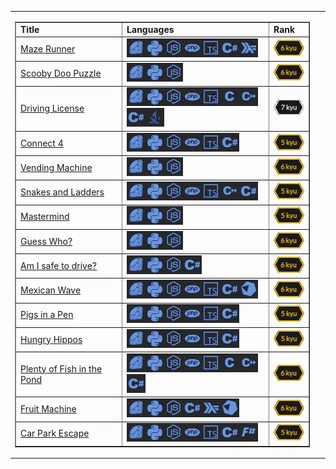 <div class="text-white bg-gray-dark mb-2">
<table width="100%" border="0" cellpadding="0" cellspacing="0">
    <tr>
        <td width="600"><table width="600" border="1" cellpadding="0" cellspacing="0">
            <tr>
            <td width="240"><b>Title</b></td>
            <td width="380"><b>Languages</b></td>
            <td width="66"><b>Rank</b></td>
            </tr>
            <tr>
            <td width="240"><a href="https://www.codewars.com/kata/58663693b359c4a6560001d6" target="_blank">Maze Runner</a></td>
            <td width="380"><a href="https://www.codewars.com/kata/58663693b359c4a6560001d6/ruby" target="_blank"><img src="./public/images/ruby.png" width="30" height="30" alt="Rank" /></a><a href="https://www.codewars.com/kata/58663693b359c4a6560001d6/python" target="_blank"><img src="./public/images/python.png" width="30" height="30" alt="Rank" /></a><a href="https://www.codewars.com/kata/58663693b359c4a6560001d6/javascript" target="_blank"><img src="./public/images/javascript.png" width="30" height="30" alt="Rank" /></a><a href="https://www.codewars.com/kata/58663693b359c4a6560001d6/php" target="_blank"><img src="./public/images/php.png" width="30" height="30" alt="Rank" /></a><a href="https://www.codewars.com/kata/58663693b359c4a6560001d6/typescript" target="_blank"><img src="./public/images/typescript.png" width="30" height="30" alt="Rank" /></a><a href="https://www.codewars.com/kata/58663693b359c4a6560001d6/csharp" target="_blank"><img src="./public/images/csharp.png" width="30" height="30" alt="Rank" /></a><a href="https://www.codewars.com/kata/58663693b359c4a6560001d6/typescript" target="_blank"><img src="./public/images/haskell.png" width="30" height="30" alt="Rank" /></a></td>
            <td width="66"><img src="./public/images/6KYU.png" width="51" height="26" alt="Rank" /></td>
            </tr>
            <tr>
            <td width="240"><a href="https://www.codewars.com/kata/58693bbfd7da144164000d05" target="_blank">Scooby Doo Puzzle</a></td>
            <td width="380"><a href="https://www.codewars.com/kata/58693bbfd7da144164000d05/ruby" target="_blank"><img src="./public/images/ruby.png" width="30" height="30" alt="Rank" /></a><a href="https://www.codewars.com/kata/58693bbfd7da144164000d05/python" target="_blank"><img src="./public/images/python.png" width="30" height="30" alt="Rank" /></a><a href="https://www.codewars.com/kata/58693bbfd7da144164000d05/javascript" target="_blank"><img src="./public/images/javascript.png" width="30" height="30" alt="Rank" /></a></td>
            <td width="66"><img src="./public/images/6KYU.png" width="51" height="26" alt="Rank" /></td>
            </tr>
            <tr>
            <td width="240"><a href="https://www.codewars.com/kata/586a1af1c66d18ad81000134" target="_blank">Driving License</a></td>
            <td width="380"><a href="https://www.codewars.com/kata/586a1af1c66d18ad81000134/ruby" target="_blank"><img src="./public/images/ruby.png" width="30" height="30" alt="Rank" /></a><a href="https://www.codewars.com/kata/586a1af1c66d18ad81000134/python" target="_blank"><img src="./public/images/python.png" width="30" height="30" alt="Rank" /></a><a href="https://www.codewars.com/kata/586a1af1c66d18ad81000134/javascript" target="_blank"><img src="./public/images/javascript.png" width="30" height="30" alt="Rank" /></a><a href="https://www.codewars.com/kata/586a1af1c66d18ad81000134/php" target="_blank"><img src="./public/images/php.png" width="30" height="30" alt="Rank" /></a><a href="https://www.codewars.com/kata/586a1af1c66d18ad81000134/c" target="_blank"><img src="./public/images/typescript.png" width="30" height="30" alt="Rank" /><img src="./public/images/c.png" width="30" height="30" alt="Rank" /><img src="./public/images/cpp.png" width="30" height="30" alt="Rank" /></a><a href="https://www.codewars.com/kata/586a1af1c66d18ad81000134/csharp" target="_blank"><img src="./public/images/csharp.png" width="30" height="30" alt="Rank" /></a><a href="https://www.codewars.com/kata/586a1af1c66d18ad81000134/java" target="_blank"><img src="./public/images/java.png" width="30" height="30" alt="Rank" /></a></td>
            <td width="66"><img src="./public/images/7KYU.png" width="51" height="26" alt="Rank" /></td>
            </tr>
            <tr>
            <td width="240"><a href="https://www.codewars.com/kata/586c0909c1923fdb89002031" target="_blank">Connect 4</a></td>
            <td width="380"><a href="https://www.codewars.com/kata/586c0909c1923fdb89002031/ruby" target="_blank"><img src="./public/images/ruby.png" width="30" height="30" alt="Rank" /></a><a href="https://www.codewars.com/kata/586c0909c1923fdb89002031/python" target="_blank"><img src="./public/images/python.png" width="30" height="30" alt="Rank" /></a><a href="https://www.codewars.com/kata/586c0909c1923fdb89002031/javascript" target="_blank"><img src="./public/images/javascript.png" width="30" height="30" alt="Rank" /></a><a href="https://www.codewars.com/kata/586c0909c1923fdb89002031/php" target="_blank"><img src="./public/images/php.png" width="30" height="30" alt="Rank" /></a><a href="https://www.codewars.com/kata/586c0909c1923fdb89002031/typescript" target="_blank"><img src="./public/images/typescript.png" width="30" height="30" alt="Rank" /></a><a href="https://www.codewars.com/kata/586c0909c1923fdb89002031/csharp" target="_blank"><img src="./public/images/csharp.png" width="30" height="30" alt="Rank" /></a></td>
            <td width="66"><img src="./public/images/5KYU.png" width="51" height="26" alt="Rank" /></td>
            </tr>
            <tr>
            <td width="240"><a href="https://www.codewars.com/kata/586e6d4cb98de09e3800014f" target="_blank">Vending Machine</a></td>
            <td width="380"><a href="https://www.codewars.com/kata/586e6d4cb98de09e3800014f/ruby" target="_blank"><img src="./public/images/ruby.png" width="30" height="30" alt="Rank" /></a><a href="https://www.codewars.com/kata/586e6d4cb98de09e3800014f/python" target="_blank"><img src="./public/images/python.png" width="30" height="30" alt="Rank" /></a><a href="https://www.codewars.com/kata/586e6d4cb98de09e3800014f/javascript" target="_blank"><img src="./public/images/javascript.png" width="30" height="30" alt="Rank" /></a></td>
            <td width="66"><img src="./public/images/6KYU.png" width="51" height="26" alt="Rank" /></td>
            </tr>
            <tr>
            <td width="240"><a href="https://www.codewars.com/kata/587136ba2eefcb92a9000027" target="_blank">Snakes and Ladders</a></td>
            <td width="380"><a href="https://www.codewars.com/kata/587136ba2eefcb92a9000027/ruby" target="_blank"><img src="./public/images/ruby.png" width="30" height="30" alt="Rank" /></a><a href="https://www.codewars.com/kata/587136ba2eefcb92a9000027/python" target="_blank"><img src="./public/images/python.png" width="30" height="30" alt="Rank" /></a><a href="https://www.codewars.com/kata/587136ba2eefcb92a9000027/javascript" target="_blank"><img src="./public/images/javascript.png" width="30" height="30" alt="Rank" /></a><a href="https://www.codewars.com/kata/587136ba2eefcb92a9000027/php" target="_blank"><img src="./public/images/php.png" width="30" height="30" alt="Rank" /></a><a href="https://www.codewars.com/kata/587136ba2eefcb92a9000027/typescript" target="_blank"><img src="./public/images/typescript.png" width="30" height="30" alt="Rank" /></a><a href="https://www.codewars.com/kata/587136ba2eefcb92a9000027/cpp" target="_blank"><img src="./public/images/cpp.png" width="30" height="30" alt="Rank" /></a><a href="https://www.codewars.com/kata/587136ba2eefcb92a9000027/csharp" target="_blank"><img src="./public/images/csharp.png" width="30" height="30" alt="Rank" /></a></td>
            <td width="66"><img src="./public/images/5KYU.png" width="51" height="26" alt="Rank" /></td>
            </tr>
            <tr>
            <td width="240"><a href="https://www.codewars.com/kata/58a848258a6909dd35000003" target="_blank">Mastermind</a></td>
            <td width="380"><a href="https://www.codewars.com/kata/58a848258a6909dd35000003/ruby" target="_blank"><img src="./public/images/ruby.png" width="30" height="30" alt="Rank" /></a><a href="https://www.codewars.com/kata/58a848258a6909dd35000003/python" target="_blank"><img src="./public/images/python.png" width="30" height="30" alt="Rank" /></a><a href="https://www.codewars.com/kata/58a848258a6909dd35000003/javascript" target="_blank"><img src="./public/images/javascript.png" width="30" height="30" alt="Rank" /></a></td>
            <td width="66"><img src="./public/images/5KYU.png" width="51" height="26" alt="Rank" /></td>
            </tr>
            <tr>
            <td width="240"><a href="https://www.codewars.com/kata/58b2c5de4cf8b90723000051" target="_blank">Guess Who?</a></td>
            <td width="380"><a href="https://www.codewars.com/kata/58b2c5de4cf8b90723000051/ruby" target="_blank"><img src="./public/images/ruby.png" width="30" height="30" alt="Rank" /></a><a href="https://www.codewars.com/kata/58b2c5de4cf8b90723000051/python" target="_blank"><img src="./public/images/python.png" width="30" height="30" alt="Rank" /></a><a href="https://www.codewars.com/kata/58b2c5de4cf8b90723000051/javascript"><img src="./public/images/javascript.png" width="30" height="30" alt="Rank" /></a></td>
            <td width="66"><img src="./public/images/6KYU.png" width="51" height="26" alt="Rank" /></td>
            </tr>
            <tr>
            <td width="240"><a href="https://www.codewars.com/kata/58ce88427e6c3f41c2000087" target="_blank">Am I safe to drive?</a></td>
            <td width="380"><a href="https://www.codewars.com/kata/58ce88427e6c3f41c2000087/ruby" target="_blank"><img src="./public/images/ruby.png" width="30" height="30" alt="Rank" /></a><a href="https://www.codewars.com/kata/58ce88427e6c3f41c2000087/python" target="_blank"><img src="./public/images/python.png" width="30" height="30" alt="Rank" /></a><a href="https://www.codewars.com/kata/58ce88427e6c3f41c2000087/javascript" target="_blank"><img src="./public/images/javascript.png" width="30" height="30" alt="Rank" /></a><a href="https://www.codewars.com/kata/58ce88427e6c3f41c2000087/csharp" target="_blank"><img src="./public/images/csharp.png" width="30" height="30" alt="Rank" /></a></td>
            <td width="66"><img src="./public/images/6KYU.png" width="51" height="26" alt="Rank" /></td>
            </tr>
            <tr>
            <td width="240"><a href="https://www.codewars.com/kata/58f5c63f1e26ecda7e000029" target="_blank">Mexican Wave</a></td>
            <td width="380"><a href="https://www.codewars.com/kata/58f5c63f1e26ecda7e000029/ruby" target="_blank"><img src="./public/images/ruby.png" width="30" height="30" alt="Rank" /></a><a href="https://www.codewars.com/kata/58f5c63f1e26ecda7e000029/python" target="_blank"><img src="./public/images/python.png" width="30" height="30" alt="Rank" /></a><a href="https://www.codewars.com/kata/58f5c63f1e26ecda7e000029/javascript"><img src="./public/images/javascript.png" width="30" height="30" alt="Rank" /></a><a href="https://www.codewars.com/kata/58f5c63f1e26ecda7e000029/php" target="_blank"><img src="./public/images/php.png" width="30" height="30" alt="Rank" /></a><a href="https://www.codewars.com/kata/58f5c63f1e26ecda7e000029/typescript" target="_blank"><img src="./public/images/typescript.png" width="30" height="30" alt="Rank" /></a><a href="https://www.codewars.com/kata/58f5c63f1e26ecda7e000029/csharp" target="_blank"><img src="./public/images/csharp.png" width="30" height="30" alt="Rank" /></a><a href="https://www.codewars.com/kata/58f5c63f1e26ecda7e000029/crystal" target="_blank"><img src="./public/images/crystal.png" width="30" height="30" alt="Rank" /></a></td>
            <td width="66"><img src="./public/images/6KYU.png" width="51" height="26" alt="Rank" /></td>
            </tr>
            <tr>
            <td width="240"><a href="https://www.codewars.com/kata/58fdcc51b4f81a0b1e00003e" target="_blank">Pigs in a Pen</a></td>
            <td width="380"><a href="https://www.codewars.com/kata/58fdcc51b4f81a0b1e00003e/ruby" target="_blank"><img src="./public/images/ruby.png" width="30" height="30" alt="Rank" /></a><a href="https://www.codewars.com/kata/58fdcc51b4f81a0b1e00003e/python" target="_blank"><img src="./public/images/python.png" width="30" height="30" alt="Rank" /></a><a href="https://www.codewars.com/kata/58fdcc51b4f81a0b1e00003e/javascript" target="_blank"><img src="./public/images/javascript.png" width="30" height="30" alt="Rank" /></a><a href="https://www.codewars.com/kata/58fdcc51b4f81a0b1e00003e/php" target="_blank"><img src="./public/images/php.png" width="30" height="30" alt="Rank" /></a><a href="https://www.codewars.com/kata/58fdcc51b4f81a0b1e00003e/typescript" target="_blank"><img src="./public/images/typescript.png" width="30" height="30" alt="Rank" /></a><a href="https://www.codewars.com/kata/58fdcc51b4f81a0b1e00003e/csharp" target="_blank"><img src="./public/images/csharp.png" width="30" height="30" alt="Rank" /></a></td>
            <td width="66"><img src="./public/images/5KYU.png" width="51" height="26" alt="Rank" /></td>
            </tr>
            <tr>
            <td width="240"><a href="https://www.codewars.com/kata/590300eb378a9282ba000095" target="_blank">Hungry Hippos</a></td>
            <td width="380"><a href="https://www.codewars.com/kata/590300eb378a9282ba000095/ruby" target="_blank"><img src="./public/images/ruby.png" width="30" height="30" alt="Rank" /></a><a href="https://www.codewars.com/kata/590300eb378a9282ba000095/python" target="_blank"><img src="./public/images/python.png" width="30" height="30" alt="Rank" /></a><a href="https://www.codewars.com/kata/590300eb378a9282ba000095/javascript" target="_blank"><img src="./public/images/javascript.png" width="30" height="30" alt="Rank" /></a><a href="https://www.codewars.com/kata/590300eb378a9282ba000095/php" target="_blank"><img src="./public/images/php.png" width="30" height="30" alt="Rank" /></a><a href="https://www.codewars.com/kata/590300eb378a9282ba000095/typescript" target="_blank"><img src="./public/images/typescript.png" width="30" height="30" alt="Rank" /></a><a href="https://www.codewars.com/kata/590300eb378a9282ba000095/csharp" target="_blank"><img src="./public/images/csharp.png" width="30" height="30" alt="Rank" /></a></td>
            <td width="66"><img src="./public/images/5KYU.png" width="51" height="26" alt="Rank" /></td>
            </tr>
            <tr>
            <td width="240"><a href="https://www.codewars.com/kata/5904be220881cb68be00007d" target="_blank">Plenty of Fish in the Pond</a></td>
            <td width="380"><a href="https://www.codewars.com/kata/5904be220881cb68be00007d/ruby" target="_blank"><img src="./public/images/ruby.png" width="30" height="30" alt="Rank" /></a><a href="https://www.codewars.com/kata/5904be220881cb68be00007d/python" target="_blank"><img src="./public/images/python.png" width="30" height="30" alt="Rank" /></a><a href="https://www.codewars.com/kata/5904be220881cb68be00007d/javascript" target="_blank"><img src="./public/images/javascript.png" width="30" height="30" alt="Rank" /></a><a href="https://www.codewars.com/kata/5904be220881cb68be00007d/php" target="_blank"><img src="./public/images/php.png" width="30" height="30" alt="Rank" /></a><a href="https://www.codewars.com/kata/5904be220881cb68be00007d/typescript" target="_blank"><img src="./public/images/typescript.png" width="30" height="30" alt="Rank" /></a><a href="https://www.codewars.com/kata/5904be220881cb68be00007d/c" target="_blank"><img src="./public/images/c.png" width="30" height="30" alt="Rank" /><img src="./public/images/cpp.png" width="30" height="30" alt="Rank" /></a><a href="https://www.codewars.com/kata/5904be220881cb68be00007d/csharp" target="_blank"><img src="./public/images/csharp.png" width="30" height="30" alt="Rank" /></a></td>
            <td width="66"><img src="./public/images/6KYU.png" width="51" height="26" alt="Rank" /></td>
            </tr>
            <tr>
            <td width="240"><a href="https://www.codewars.com/kata/590adadea658017d90000039" target="_blank">Fruit Machine</a></td>
            <td width="380"><a href="https://www.codewars.com/kata/590adadea658017d90000039/ruby" target="_blank"><img src="./public/images/ruby.png" width="30" height="30" alt="Rank" /></a><a href="https://www.codewars.com/kata/590adadea658017d90000039/python" target="_blank"><img src="./public/images/python.png" width="30" height="30" alt="Rank" /></a><a href="https://www.codewars.com/kata/590adadea658017d90000039/javascript" target="_blank"><img src="./public/images/javascript.png" width="30" height="30" alt="Rank" /></a><a href="https://www.codewars.com/kata/590adadea658017d90000039/csharp" target="_blank"><img src="./public/images/csharp.png" width="30" height="30" alt="Rank" /></a><a href="https://www.codewars.com/kata/590adadea658017d90000039/haskell" target="_blank"><img src="./public/images/haskell.png" width="30" height="30" alt="Rank" /></a><a href="https://www.codewars.com/kata/590adadea658017d90000039/crystal" target="_blank"><img src="./public/images/crystal.png" width="30" height="30" alt="Rank" /></a></td>
            <td width="66"><img src="./public/images/6KYU.png" width="51" height="26" alt="Rank" /></td>
            </tr>
            <tr>
            <td width="240"><a href="https://www.codewars.com/kata/591eab1d192fe0435e000014" target="_blank">Car Park Escape</a></td>
            <td width="380"><a href="https://www.codewars.com/kata/591eab1d192fe0435e000014/ruby" target="_blank"><img src="./public/images/ruby.png" width="30" height="30" alt="Rank" /></a><a href="https://www.codewars.com/kata/591eab1d192fe0435e000014/python" target="_blank"><img src="./public/images/python.png" width="30" height="30" alt="Rank" /></a><a href="https://www.codewars.com/kata/591eab1d192fe0435e000014/javascript" target="_blank"><img src="./public/images/javascript.png" width="30" height="30" alt="Rank" /></a><a href="https://www.codewars.com/kata/591eab1d192fe0435e000014/php" target="_blank"><img src="./public/images/php.png" width="30" height="30" alt="Rank" /></a><a href="https://www.codewars.com/kata/591eab1d192fe0435e000014/typescript" target="_blank"><img src="./public/images/typescript.png" width="30" height="30" alt="Rank" /></a><a href="https://www.codewars.com/kata/591eab1d192fe0435e000014/crystal" target="_blank"></a><a href="https://www.codewars.com/kata/591eab1d192fe0435e000014/csharp" target="_blank"><img src="./public/images/csharp.png" width="30" height="30" alt="Rank" /></a><a href="https://www.codewars.com/kata/591eab1d192fe0435e000014/fsharp" target="_blank"><img src="./public/images/fsharp.png" width="30" height="30" alt="Rank" /></a></td>
            <td width="66"><img src="./public/images/5KYU.png" width="51" height="26" alt="Rank" /></td>
            </tr>
        </table></td>
        <td>&nbsp;</td>
    </tr>
</table>
</div>
